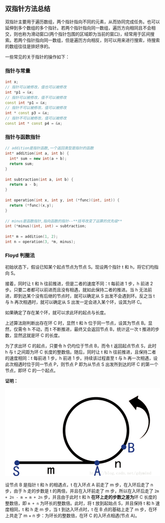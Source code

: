 ## 双指针方法总结

双指针主要用于遍历数组，两个指针指向不同的元素，从而协同完成任务。也可以延伸到多个数组的多个指针。若两个指针指向同一数组，遍历方向相同且不会相交，则也称为滑动窗口(两个指针包围的区域即为当前的窗口)，经常用于区间搜索。若两个指针指向同一数组，但是遍历方向相反，则可以用来进行搜索，待搜索的数组往往是排好序的。

一些常见的关于指针的操作如下：

### 指针与常量

```c++
int x;
// 指针可以被修改，值也可以被修改
int *p1 = &x;
// 指针可以被修改，值不可以被修改
const int *p1 = &x;
// 指针不可以被修改，值可以被修改
int * const p3 = &x;
// 指针不可以被修改，值可以被修改
const int * const p4 = &x;
```

### 指针与函数指针

```c++
// addition是指针函数,一个返回类型是指针的函数
int* addition(int a, int b) {
  int* sum = new int(a + b);
  return sum;
}

int subtraction(int a, int b) {
  return a - b;
}

int operation(int x, int y, int (*func)(int, int)) {
  return (*func)(x,y);
}

// minus是函数指针,指向函数的指针--**括号改变了运算的优先级**
int (*minus)(int, int) = subtraction;

int* m = addition(1, 2);
int n = operation(3, *m, minus);
```

### Floyd 判圈法

初始状态下，假设已知某个起点节点为节点 S。现设两个指针 t 和 h，将它们均指向 S。

接着，同时让 t 和 h 往前推进，但是二者的速度不同：t 每前进 1 步，h 前进 2 步。只要二者都可以前进而且没有相遇，就如此保持二者的推进。当 h 无法前进，即到达某个没有后继的节点时，就可以确定从 S 出发不会遇到环。反之当 t 与 h 再次相遇时，就可以确定从 S 出发一定会进入某个环，设其为环 C。

如果确定了存在某个环，就可以求此环的起点与长度。

上述算法刚判断出存在环 C 时，显然 t 和 h 位于同一节点，设其为节点 B。显然，仅需令 h 不动，而 t 不断推进，最终又会返回节点 B，统计这一次 t 推进的步数，显然这就是环 C 的长度。

为了求出环 C 的起点，只要令 h 仍均位于节点 B，而令 t 返回起点节点 S，此时 h 与 t 之间距为环 C 长度的整数倍。随后，同时让 t 和 h 往前推进，且保持二者的速度相同：t 每前进 1 步，h 前进 1 步。持续该过程直至 t 与 h 再一次相遇，设此次相遇时位于同一节点 P，则节点 P 即为从节点 S 出发所到达的环 C 的第一个节点，即环 C 的一个起点。 

**证明：** 

![](../figs/floyd_cycle.png)

设节点 B 是指针 t 和 h 的相遇点，t 在入环点 A 前走了 m 步，在入环后走了 n 步，由于 h 走的步数是 t 的两倍，并且在入环前走了 m 步，所以在入环后走了 `2m + 2n - m = m + 2n` 步，并且由于此时 t 和 h **在环上走的步数之差为**环 C 长度的整数倍，即 `m + n` 为环长的整数倍。此时，将 t 放到起始点 S，并且保持 t 和 h 速度相同，t 和 h 走 m 步，当 t 到达入环点时，t 在 B 点的基础上走了 m 步，在环上共走了 m + n 步：为环长的整数倍，在环 C 的入环点相遇(节点 A)。